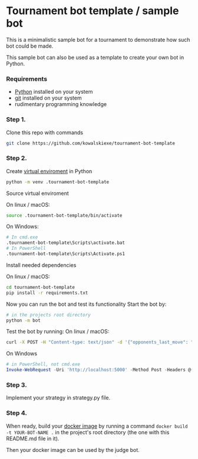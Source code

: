 # Tournament bot template / sample bot

This is a minimalistic sample bot for a tournament to demonstrate how such bot could be made.

This sample bot can also be used as a template to create your own bot in Python.

### Requirements
* [Python](https://www.python.org/) installed on your system
* [git](https://git-scm.com/) installed on your system
* rudimentary programming knowledge

### Step 1.
Clone this repo with commands
```bash
git clone https://github.com/kowalskiexe/tournament-bot-template
```

### Step 2.
Create [virtual enviroment](https://python.land/virtual-environments/virtualenv) in Python
```bash
python -m venv .tournament-bot-template
```
Source virtual enviroment

On linux / macOS:
```bash
source .tournament-bot-template/bin/activate
```
On Windows:
```bash
# In cmd.exe
.tournament-bot-template\Scripts\activate.bat
# In PowerShell
.tournament-bot-template\Scripts\Activate.ps1
```

Install needed dependencies

On linux / macOS:
```bash
cd tournament-bot-template
pip install -r requirements.txt
```

Now you can run the bot and test its functionality
Start the bot by:
```bash
# in the projects root directory
python -m bot
```
Test the bot by running:
On linux / macOS:
```bash
curl -X POST -H "Content-type: text/json" -d '{"opponents_last_move": "testify"}' localhost:5000
```
On Windows
```powershell
# in PowerShell, not cmd.exe
Invoke-WebRequest -Uri 'http://localhost:5000' -Method Post -Headers @{'Content-type'='text/json'} -Body '{"opponents_last_move": "testify"}'
```

### Step 3.
Implement your strategy in strategy.py file.

### Step 4.
When ready, build your [docker image](https://www.youtube.com/watch?v=Gjnup-PuquQ) by running a command `docker build -t YOUR-BOT-NAME .` in the project's root directory (the one with this README.md file in it).

Then your docker image can be used by the judge bot.
